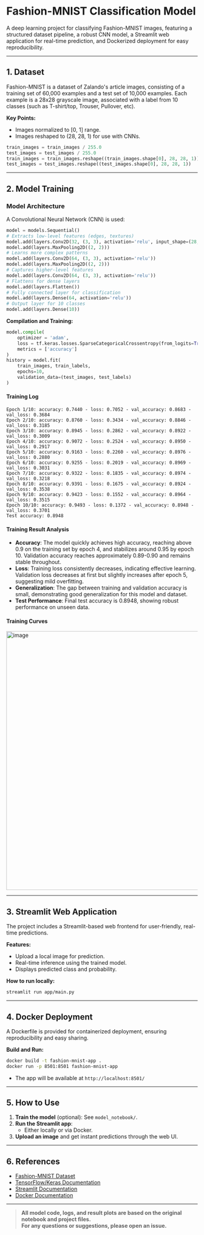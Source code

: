 # Fashion-MNIST Classification Model

A deep learning project for classifying Fashion-MNIST images, featuring a structured dataset pipeline, a robust CNN model, a Streamlit web application for real-time prediction, and Dockerized deployment for easy reproducibility.

---

## 1. Dataset

Fashion-MNIST is a dataset of Zalando's article images, consisting of a training set of 60,000 examples and a test set of 10,000 examples. Each example is a 28x28 grayscale image, associated with a label from 10 classes (such as T-shirt/top, Trouser, Pullover, etc).

**Key Points:**
- Images normalized to [0, 1] range.
- Images reshaped to (28, 28, 1) for use with CNNs.

```python
train_images = train_images / 255.0
test_images = test_images / 255.0
train_images = train_images.reshape((train_images.shape[0], 28, 28, 1))
test_images = test_images.reshape((test_images.shape[0], 28, 28, 1))
```

---

## 2. Model Training

### Model Architecture

A Convolutional Neural Network (CNN) is used:

```python
model = models.Sequential()
# Extracts low-level features (edges, textures)
model.add(layers.Conv2D(32, (3, 3), activation='relu', input_shape=(28, 28, 1)))
model.add(layers.MaxPooling2D((2, 2)))
# Learns more complex patterns
model.add(layers.Conv2D(64, (3, 3), activation='relu'))
model.add(layers.MaxPooling2D((2, 2)))
# Captures higher-level features
model.add(layers.Conv2D(64, (3, 3), activation='relu'))
# Flattens for dense layers
model.add(layers.Flatten())
# Fully connected layer for classification
model.add(layers.Dense(64, activation='relu'))
# Output layer for 10 classes
model.add(layers.Dense(10))
```

**Compilation and Training:**

```python
model.compile(
    optimizer = 'adam',
    loss = tf.keras.losses.SparseCategoricalCrossentropy(from_logits=True),
    metrics = ['accuracy']
)
history = model.fit(
    train_images, train_labels,
    epochs=10,
    validation_data=(test_images, test_labels)
)
```

#### Training Log

```
Epoch 1/10: accuracy: 0.7440 - loss: 0.7052 - val_accuracy: 0.8683 - val_loss: 0.3684
Epoch 2/10: accuracy: 0.8760 - loss: 0.3434 - val_accuracy: 0.8846 - val_loss: 0.3185
Epoch 3/10: accuracy: 0.8945 - loss: 0.2862 - val_accuracy: 0.8922 - val_loss: 0.3009
Epoch 4/10: accuracy: 0.9072 - loss: 0.2524 - val_accuracy: 0.8950 - val_loss: 0.2917
Epoch 5/10: accuracy: 0.9163 - loss: 0.2260 - val_accuracy: 0.8976 - val_loss: 0.2880
Epoch 6/10: accuracy: 0.9255 - loss: 0.2019 - val_accuracy: 0.8969 - val_loss: 0.3031
Epoch 7/10: accuracy: 0.9322 - loss: 0.1835 - val_accuracy: 0.8974 - val_loss: 0.3218
Epoch 8/10: accuracy: 0.9391 - loss: 0.1675 - val_accuracy: 0.8924 - val_loss: 0.3538
Epoch 9/10: accuracy: 0.9423 - loss: 0.1552 - val_accuracy: 0.8964 - val_loss: 0.3515
Epoch 10/10: accuracy: 0.9493 - loss: 0.1372 - val_accuracy: 0.8948 - val_loss: 0.3701
Test accuracy: 0.8948
```

#### Training Result Analysis

- **Accuracy**: The model quickly achieves high accuracy, reaching above 0.9 on the training set by epoch 4, and stabilizes around 0.95 by epoch 10. Validation accuracy reaches approximately 0.89-0.90 and remains stable throughout.
- **Loss**: Training loss consistently decreases, indicating effective learning. Validation loss decreases at first but slightly increases after epoch 5, suggesting mild overfitting.
- **Generalization**: The gap between training and validation accuracy is small, demonstrating good generalization for this model and dataset.
- **Test Performance**: Final test accuracy is 0.8948, showing robust performance on unseen data.

#### Training Curves

<img width="990" height="682" alt="image" src="https://github.com/user-attachments/assets/617080a0-1a3e-47cb-8954-3fa4c2d5b0eb" />

---

## 3. Streamlit Web Application

The project includes a Streamlit-based web frontend for user-friendly, real-time predictions.

**Features:**
- Upload a local image for prediction.
- Real-time inference using the trained model.
- Displays predicted class and probability.

**How to run locally:**

```bash
streamlit run app/main.py
```

---

## 4. Docker Deployment

A Dockerfile is provided for containerized deployment, ensuring reproducibility and easy sharing.

**Build and Run:**

```bash
docker build -t fashion-mnist-app .
docker run -p 8501:8501 fashion-mnist-app
```

- The app will be available at `http://localhost:8501/`

---


## 5. How to Use

1. **Train the model** (optional): See `model_notebook/`.
2. **Run the Streamlit app**:
   - Either locally or via Docker.
3. **Upload an image** and get instant predictions through the web UI.

---

## 6. References

- [Fashion-MNIST Dataset](https://github.com/zalandoresearch/fashion-mnist)
- [TensorFlow/Keras Documentation](https://www.tensorflow.org/)
- [Streamlit Documentation](https://docs.streamlit.io/)
- [Docker Documentation](https://docs.docker.com/)

---

> **All model code, logs, and result plots are based on the original notebook and project files.  
> For any questions or suggestions, please open an issue.**
